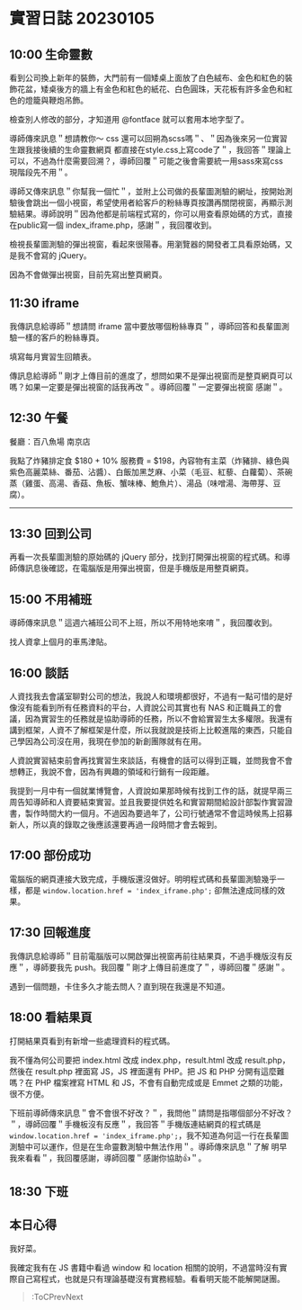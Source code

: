 # 實習日誌 20230105

## 10:00 生命靈數

看到公司換上新年的裝飾，大門前有一個矮桌上面放了白色絨布、金色和紅色的裝飾花盆，矮桌後方的牆上有金色和紅色的紙花、白色圓珠，天花板有許多金色和紅色的燈籠與鞭炮吊飾。

檢查別人修改的部分，才知道用 @fontface 就可以套用本地字型了。

導師傳來訊息＂想請教你～ css 還可以回朔為scss嗎＂、＂因為後來另一位實習生跟我接後續的生命靈數網頁 都直接在style.css上寫code了＂，我回答＂理論上可以，不過為什麼需要回溯？，導師回覆＂可能之後會需要統一用sass來寫css 現階段先不用＂。

導師又傳來訊息＂你幫我一個忙＂，並附上公司做的長輩圖測驗的網址，按開始測驗後會跳出一個小視窗，希望使用者給客戶的粉絲專頁按讚再關閉視窗，再顯示測驗結果。導師說明＂因為他都是前端程式寫的，你可以用查看原始碼的方式，直接在public寫一個 index_iframe.php，感謝＂，我回覆收到。

檢視長輩圖測驗的彈出視窗，看起來很陽春。用瀏覽器的開發者工具看原始碼，又是我不會寫的 jQuery。

因為不會做彈出視窗，目前先寫出整頁網頁。

## 11:30 iframe

我傳訊息給導師＂想請問 iframe 當中要放哪個粉絲專頁＂，導師回答和長輩圖測驗一樣的客戶的粉絲專頁。

填寫每月實習生回饋表。

傳訊息給導師＂剛才上傳目前的進度了，想問如果不是彈出視窗而是整頁網頁可以嗎？如果一定要是彈出視窗的話我再改＂。導師回覆＂一定要彈出視窗 感謝＂。

## 12:30 午餐

餐廳：百八魚場 南京店

我點了炸豬排定食 $180 + 10% 服務費 = $198，內容物有主菜（炸豬排、綠色與紫色高麗菜絲、番茄、沾醬）、白飯加黑芝麻、小菜（毛豆、紅藜、白蘿蔔）、茶碗蒸（雞蛋、高湯、香菇、魚板、蟹味棒、鮑魚片）、湯品（味噌湯、海帶芽、豆腐）。

---

## 13:30 回到公司

再看一次長輩圖測驗的原始碼的 jQuery 部分，找到打開彈出視窗的程式碼。和導師傳訊息後確認，在電腦版是用彈出視窗，但是手機版是用整頁網頁。

## 15:00 不用補班

導師傳來訊息＂這週六補班公司不上班，所以不用特地來唷＂，我回覆收到。

找人資拿上個月的車馬津貼。

## 16:00 談話

人資找我去會議室聊對公司的想法，我說人和環境都很好，不過有一點可惜的是好像沒有能看到所有任務資料的平台，人資說公司其實也有 NAS 和正職員工的會議，因為實習生的任務就是協助導師的任務，所以不會給實習生太多權限。我還有講到框架，人資不了解框架是什麼，所以我就說是技術上比較進階的東西，只能自己學因為公司沒在用，我現在參加的新創團隊就有在用。

人資說實習結束前會再找實習生來談話，有機會的話可以得到正職，並問我會不會想轉正，我說不會，因為有興趣的領域和行銷有一段距離。

我提到一月中有一個就業博覽會，人資說如果那時候有找到工作的話，就提早兩三周告知導師和人資要結束實習。並且我要提供姓名和實習期間給設計部製作實習證書，製作時間大約一個月。不過因為要過年了，公司行號通常不會這時候馬上招募新人，所以真的錄取之後應該還要再過一段時間才會去報到。

## 17:00 部份成功

電腦版的網頁連接大致完成，手機版還沒做好。明明程式碼和長輩圖測驗幾乎一樣，都是 `window.location.href = 'index_iframe.php';` 卻無法達成同樣的效果。

## 17:30 回報進度

我傳訊息給導師＂目前電腦版可以開啟彈出視窗再前往結果頁，不過手機版沒有反應＂，導師要我先 push。我回覆＂剛才上傳目前進度了＂，導師回覆＂感謝＂。

遇到一個問題，卡住多久才能去問人？直到現在我還是不知道。

## 18:00 看結果頁

打開結果頁看到有新增一些處理資料的程式碼。

我不懂為何公司要把 index.html 改成 index.php，result.html 改成 result.php，然後在 result.php 裡面寫 JS，JS 裡面還有 PHP。把 JS 和 PHP 分開有這麼難嗎？在 PHP 檔案裡寫 HTML 和 JS，不會有自動完成或是 Emmet 之類的功能，很不方便。

下班前導師傳來訊息＂會不會很不好改？＂，我問他＂請問是指哪個部分不好改？＂，導師回覆＂手機板沒有反應＂，我回答＂手機版連結網頁的程式碼是　`window.location.href = 'index_iframe.php';`，我不知道為何這一行在長輩圖測驗中可以運作，但是在生命靈數測驗中無法作用＂。導師傳來訊息＂了解 明早我來看看＂，我回覆感謝，導師回覆＂感謝你協助👍＂。

## 18:30 下班

## 本日心得

我好菜。

我確定我有在 JS 書籍中看過 window 和 location 相關的說明，不過當時沒有實際自己寫程式，也就是只有理論基礎沒有實務經驗。看看明天能不能解開謎團。

> :ToCPrevNext